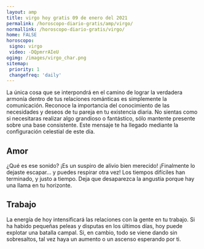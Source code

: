 ```yaml
---
layout: amp
title: virgo hoy gratis 09 de enero del 2021 
permalink: /horoscopo-diario-gratis/amp/virgo/
normallink: /horoscopo-diario-gratis/virgo/
home: FALSE
horoscopo:
 signo: virgo
 video: -DQpmrrAIeU
ogimg: /images/virgo_char.png
sitemap:
 priority: 1
 changefreq: 'daily'
---
```



La única cosa que se interpondrá en el camino de lograr la verdadera armonía dentro de tus relaciones románticas es simplemente la comunicación. Reconoce la importancia del conocimiento de las necesidades y deseos de tu pareja en tu existencia diaria. No sientas como si necesitaras realizar algo grandioso o fantástico, sólo mantente presente sobre una base consistente. Este mensaje te ha llegado mediante la configuración celestial de este día.

## Amor

¿Qué es ese sonido? ¡Es un suspiro de alivio bien merecido! ¡Finalmente lo dejaste escapar... y puedes respirar otra vez! Los tiempos difíciles han terminado, y justo a tiempo. Deja que desaparezca la angustia porque hay una llama en tu horizonte.

## Trabajo

La energía de hoy intensificará las relaciones con la gente en tu trabajo. Si ha habido pequeñas peleas y disputas en los últimos días, hoy puede explotar una batalla campal. Si, en cambio, todo se viene dando sin sobresaltos, tal vez haya un aumento o un ascenso esperando por ti.
